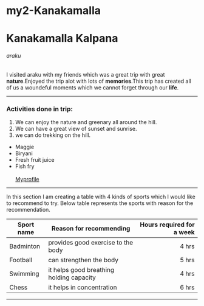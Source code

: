 # my2-Kanakamalla
# Kanakamalla Kalpana
###### araku 

I visited araku with my friends which was a great trip with great **nature**.Enjoyed the trip alot with lots of **memories**.This trip has created all of us a woundeful moments which we cannot forget through our **life**.
******************************
### Activities done in trip:
1. We can enjoy the nature and greenary all around the hill.
2. We can have a great view of sunset and sunrise.
3. we can do trekking on the hill.

* Maggie
* Biryani
* Fresh fruit juice
* Fish fry <br><br>
[Myprofile](MyStats.md)
******
In this section I am creating a table with 4 kinds of sports which I would like to recommend to try. Below table represents the sports with reason for the recommendation.

| Sport name | Reason for recommending | Hours required for a week |
|------|-------|-------:|
| Badminton | provides good exercise to the body | 4 hrs |
| Football | can strengthen the body | 5 hrs |
| Swimming | it helps good breathing holding capacity | 4 hrs |
| Chess | it helps in concentration | 6 hrs |
******
